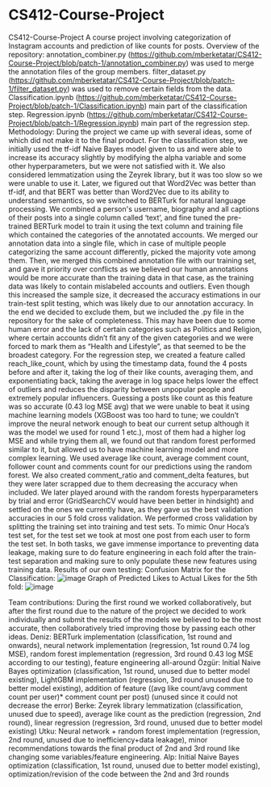 # CS412-Course-Project
CS412-Course-Project
A course project involving categorization of Instagram accounts and prediction of like counts for posts.
Overview of the repository:
annotation_combiner.py (https://github.com/mberketatar/CS412-Course-Project/blob/patch-1/annotation_combiner.py) was used to merge the annotation files of the group members.
filter_dataset.py (https://github.com/mberketatar/CS412-Course-Project/blob/patch-1/filter_dataset.py) was used to remove certain fields from the data.
Classification.ipynb (https://github.com/mberketatar/CS412-Course-Project/blob/patch-1/Classification.ipynb) main part of the classification step.
Regression.ipynb (https://github.com/mberketatar/CS412-Course-Project/blob/patch-1/Regression.ipynb) main part of the regression step.
Methodology:
During the project we came up with several ideas, some of which did not make it to the final product.
For the classification step, we initially used the tf-idf Naive Bayes model given to us and were able to increase its accuracy slightly by modifying the alpha variable and some other hyperparameters, but we were not satisfied with it. We also considered lemmatization using the Zeyrek library, but it was too slow so we were unable to use it. Later, we figured out that Word2Vec was better than tf-idf, and that BERT was better than Word2Vec due to its ability to understand semantics, so we switched to BERTurk for natural language processing. We combined a person's username, biography and all captions of their posts into a single column called ‘text’, and fine tuned the pre-trained BERTurk model to train it using the text column and training file which contained the categories of the annotated accounts.
We merged our annotation data into a single file, which in case of multiple people categorizing the same account differently, picked the majority vote among them. Then, we merged this combined annotation file with our training set, and gave it priority over conflicts as we believed our human annotations would be more accurate than the training data in that case, as the training data was likely to contain mislabeled accounts and outliers. Even though this increased the sample size, it decreased the accuracy estimations in our train-test split testing, which was likely due to our annotation accuracy. In the end we decided to exclude them, but we included the .py file in the repository for the sake of completeness. This may have been due to some human error and the lack of certain categories such as Politics and Religion, where certain accounts didn’t fit any of the given categories and we were forced to mark them as “Health and Lifestyle”, as that seemed to be the broadest category.
For the regression step, we created a feature called reach_like_count, which by using the timestamp data, found the 4 posts before and after it, taking the log of their like counts, averaging them, and exponentiating back, taking the average in log space helps lower the effect of outliers and reduces the disparity between unpopular people and extremely popular influencers. Guessing a posts like count as this feature was so accurate (0.43 log MSE avg) that we were unable to beat it using machine learning models (XGBoost was too hard to tune; we couldn’t improve the neural network enough to beat our current setup although it was the model we used for round 1 etc.), most of them had a higher log MSE and while trying them all, we found out that random forest performed similar to it, but allowed us to have machine learning model and more complex learning. We used average like count, average comment count, follower count and comments count for our predictions using the random forest. We also created comment_ratio and comment_delta features, but they were later scrapped due to them decreasing the accuracy when included. We later played around with the random forests hyperparameters by trial and error (GridSearchCV would have been better in hindsight) and settled on the ones we currently have, as they gave us the best validation accuracies in our 5 fold cross validation. We performed cross validation by splitting the training set into training and test sets. To mimic Onur Hoca’s test set, for the test set we took at most one post from each user to form the test set. In both tasks, we gave immense importance to preventing data leakage, making sure to do feature engineering in each fold after the train-test separation and making sure to only populate these new features using training data.
Results of our own testing:
Confusion Matrix for the Classification:
![image](https://github.com/user-attachments/assets/db7df959-913f-498c-9b8e-7a33642a9e75)
Graph of Predicted Likes to Actual Likes for the 5th fold:
![image](https://github.com/user-attachments/assets/8959a7ba-faa4-4f09-abdb-c76cf07f3b05)

Team contributions:
During the first round we worked collaboratively, but after the first round due to the nature of the project we decided to work individually and submit the results of the models we believed to be the most accurate, then collaboratively tried improving those by passing each other ideas.
Deniz: BERTurk implementation (classification, 1st round and onwards), neural network implementation (regression, 1st round 0.74 log MSE), random forest implementation (regression, 3rd round 0.43 log MSE according to our testing), feature engineering all-around
Özgür: Initial Naive Bayes optimization (classification, 1st round, unused due to better model existing), LightGBM implementation (regression, 3rd round unused due to better model existing), addition of feature ((avg like count/avg comment count per user)* comment count per post) (unused since it could not decrease the error)
Berke: Zeyrek library lemmatization (classification, unused due to speed), average like count as the prediction (regression, 2nd round), linear regression (regression, 3rd round, unused due to better model existing)
Utku: Neural network + random forest implementation (regression, 2nd round, unused  due to inefficiency+data leakage), minor recommendations towards the final product of 2nd and 3rd round like changing some variables/feature engineering.
Alp: Initial Naive Bayes optimization (classification, 1st round, unused due to better model existing), optimization/revision of the code between the 2nd and 3rd rounds


